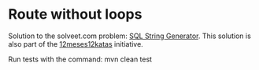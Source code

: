 Route without loops
===================

Solution to the solveet.com problem: [SQL String Generator](http://www.solveet.com/exercises/SQL-String-Generator/139).
This solution is also part of the [12meses12katas](http://12meses12katas.com) initiative.

Run tests with the command:
	mvn clean test

